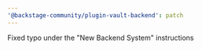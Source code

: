 ```yaml
---
'@backstage-community/plugin-vault-backend': patch
---
```


Fixed typo under the "New Backend System" instructions
